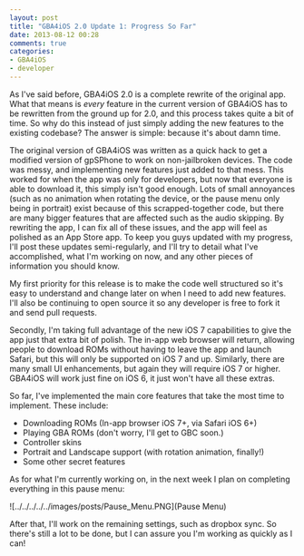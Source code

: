 ```yaml
---
layout: post
title: "GBA4iOS 2.0 Update 1: Progress So Far"
date: 2013-08-12 00:28
comments: true
categories:  
- GBA4iOS
- developer
---
```


As I've said before, GBA4iOS 2.0 is a complete rewrite of the original app. What that means is *every* feature in the current version of GBA4iOS has to be rewritten from the ground up for 2.0, and this process takes quite a bit of time. So why do this instead of just simply adding the new features to the existing codebase? The answer is simple: because it's about damn time.

The original version of GBA4iOS was written as a quick hack to get a modified version of gpSPhone to work on non-jailbroken devices. The code was messy, and implementing new features just added to that mess. This worked for when the app was only for developers, but now that everyone is able to download it, this simply isn't good enough. Lots of small annoyances (such as no animation when rotating the device, or the pause menu only being in portrait) exist because of this scrapped-together code, but there are many bigger features that are affected such as the audio skipping. By rewriting the app, I can fix all of these issues, and the app will feel as polished as an App Store app. To keep you guys updated with my progress, I'll post these updates semi-regularly, and I'll try to detail what I've accomplished, what I'm working on now, and any other pieces of information you should know.

<!-- more -->

My first priority for this release is to make the code well structured so it's easy to understand and change later on when I  need to add new features. I'll also be continuing to open source it so any developer is free to fork it and send pull requests.

Secondly, I'm taking full advantage of the new iOS 7 capabilities to give the app just that extra bit of polish. The in-app web browser will return, allowing people to download ROMs without having to leave the app and launch Safari, but this will only be supported on iOS 7 and up. Similarly, there are many small UI enhancements, but again they will require iOS 7 or higher. GBA4iOS will work just fine on iOS 6, it just won't have all these extras.

So far, I've implemented the main core features that take the most time to implement. These include:
 
- Downloading ROMs (In-app browser iOS 7+, via Safari iOS 6+)
- Playing GBA ROMs (don't worry, I'll get to GBC soon.) 
- Controller skins
- Portrait and Landscape support (with rotation animation, finally!)
- Some other secret features

As for what I'm currently working on, in the next week I plan on completing everything in this pause menu:  

![../../../../../images/posts/Pause_Menu.PNG](Pause Menu)

After that, I'll work on the remaining settings, such as dropbox sync. So there's still a lot to be done, but I can assure you I'm working as quickly as I can!





